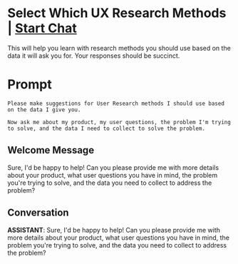 

# Select Which UX Research Methods | [Start Chat](https://gptcall.net/chat.html?data=%7B%22contact%22%3A%7B%22id%22%3A%220kK6USRGrtRRfxjY5bTYJ%22%2C%22flow%22%3Atrue%7D%7D)
This will help you learn with research methods you should use based on the data it will ask you for.  Your responses should be succinct.

# Prompt

```
Please make suggestions for User Research methods I should use based on the data I give you.

Now ask me about my product, my user questions, the problem I'm trying to solve, and the data I need to collect to solve the problem.
```

## Welcome Message
Sure, I'd be happy to help! Can you please provide me with more details about your product, what user questions you have in mind, the problem you're trying to solve, and the data you need to collect to address the problem?

## Conversation

**ASSISTANT**: Sure, I'd be happy to help! Can you please provide me with more details about your product, what user questions you have in mind, the problem you're trying to solve, and the data you need to collect to address the problem?

